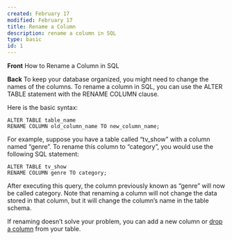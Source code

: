 ```yaml
---
created: February 17
modified: February 17
title: Rename a Column
description: rename a column in SQL
type: basic
id: 1
---
```

**Front**
How to Rename a Column in SQL

**Back**
To keep your database organized, you might need to change the names of the columns. To rename a column in SQL, you can use the ALTER TABLE statement with the RENAME COLUMN clause.

Here is the basic syntax:

```
ALTER TABLE table_name 
RENAME COLUMN old_column_name TO new_column_name;
```

For example, suppose you have a table called “tv\_show” with a column named “genre”. To rename this column to “category”, you would use the following SQL statement:

```
ALTER TABLE tv_show 
RENAME COLUMN genre TO category;
```

After executing this query, the column previously known as “genre” will now be called category. Note that renaming a column will not change the data stored in that column, but it will change the column’s name in the table schema.

If renaming doesn’t solve your problem, you can add a new column or [drop a column](https://www.coginiti.co/tutorials/beginner/drop-column/) from your table.